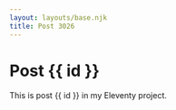 ```yaml
---
layout: layouts/base.njk
title: Post 3026
---
```


# Post {{ id }}

This is post {{ id }} in my Eleventy project.
